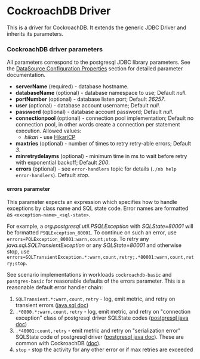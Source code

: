 # CockroachDB Driver

This is a driver for CockroachDB. It extends the generic JDBC Driver and
inherits its parameters.

### CockroachDB driver parameters

All parameters correspond to the postgresql JDBC library parameters. See
the
[DataSource Configuration Properties](https://jdbc.postgresql.org/documentation/81/ds-ds.html)
section for detailed parameter documentation.

* **serverName** (required) - database hostname.
* **databaseName** (optional) - database namespace to use; Default *null*.
* **portNumber** (optional) - database listen port; Default *26257*.
* **user** (optional) - database account username; Default *null*.
* **password** (optional) - database account password; Default *null*.
* **connectionpool** (optional) - connection pool implementation; Default
  no connection pool, in other words create a connection per statement execution.
  Allowed values:
    * *hikari* -
      use [HikariCP](https://github.com/brettwooldridge/HikariCP)
* **maxtries** (optional) - number of times to retry retry-able errors; Default *3*.
* **minretrydelayms** (optional) - minimum time in ms to wait before retry with exponential backoff; Default *200*.
* **errors** (optional) - see `error-handlers` topic for details (`./nb help error-handlers`). Default *stop*.

#### errors parameter

This parameter expects an expression which specifies how to handle exceptions by class name
and SQL state code. Error names are formatted as `<exception-name>_<sql-state>`.

For example, a *org.postgresql.util.PSQLException* with *SQLState=80001* will be formatted `PSQLException_80001`.
To continue on such an error, use `errors=PQLException_80001:warn,count;stop`. To retry any
*java.sql.SQLTransientException* or any *SQLState=80001* and otherwise stop, use
`errors=SQLTransientException.*:warn,count,retry;.*80001:warn,count,retry;stop`.

See scenario implementations in workloads `cockroachdb-basic` and `postgres-basic` for reasonable defaults
of the errors parameter. This is a reasonable default error handler chain:

1. `SQLTransient.*:warn,count,retry` - log, emit metric, and retry on transient errors
([java.sql doc](https://docs.oracle.com/javase/8/docs/api/java/sql/SQLTransientException.html))
2. `.*0800.*:warn,count,retry` - log, emit metric, and retry on "connection exception" class of postgresql driver
SQLState codes ([postgresql java doc](https://www.postgresql.org/docs/9.4/errcodes-appendix.html))
3. `.*40001:count,retry` - emit metric and retry on "serialization error" SQLState code of postgresql driver
([postgresql java doc](https://www.postgresql.org/docs/9.4/errcodes-appendix.html)).
These are common with CockroachDB
([doc](https://www.cockroachlabs.com/docs/stable/error-handling-and-troubleshooting.html#transaction-retry-errors)).
4. `stop` - stop the activity for any other error or if max retries are exceeded


